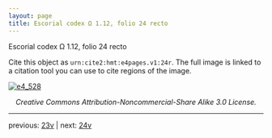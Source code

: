 ```yaml
---
layout: page
title: Escorial codex Ω 1.12, folio 24 recto
---
```


Escorial codex Ω 1.12, folio 24 recto

Cite this object as `urn:cite2:hmt:e4pages.v1:24r`.  The full image is linked to a citation tool you can use to cite regions of the image.

[![e4_528](http://www.homermultitext.org/iipsrv?IIIF=/project/homer/pyramidal/deepzoom/hmt/e4img/2017a/e4_528.tif/full/800,/0/default.jpg)](http://www.homermultitext.org/ict2/?urn=urn:cite2:hmt:e4img.2017a:e4_528) 

<p style="text-align: center; font-style: italic;">Creative Commons Attribution-Noncommercial-Share Alike 3.0 License.</p>

---

previous: [23v](../23v/) | next: [24v](../24v/)